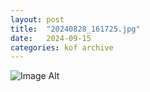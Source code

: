 ```yaml
---
layout:	post
title:	"20240828_161725.jpg"
date:	2024-09-15
categories:	kof archive
---
```


![Image Alt](https://k0f.github.io/assets/20240828_161725.jpg)